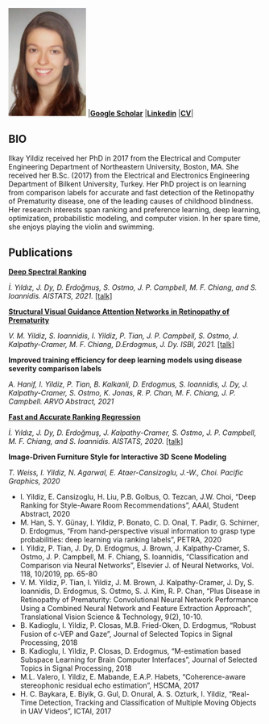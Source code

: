 
<img src="ilkayyildiz.jpg" width="154"/>   |[**Google Scholar**](https://scholar.google.com/citations?user=rXGU5mYAAAAJ&hl=en) |[**Linkedin**](https://www.linkedin.com/in/ilkay-y%C4%B1ld%C4%B1z/)  |<a href="Yildiz_CV_after_PhD.pdf">**CV**</a>|

## BIO

Ilkay Yildiz received her PhD in 2017 from the Electrical and Computer Engineering Department of Northeastern University, Boston, MA. She received her B.Sc. (2017) from the Electrical and Electronics Engineering Department of Bilkent University, Turkey. Her PhD project is on learning from comparison labels for accurate and fast detection of the Retinopathy of Prematurity disease, one of the leading causes of childhood blindness. Her research interests span ranking and preference learning, deep learning, optimization, probabilistic modeling, and computer vision. In her spare time, she enjoys playing the violin and swimming.

## Publications

[**Deep Spectral Ranking**](http://proceedings.mlr.press/v130/yildiz21a/yildiz21a.pdf)

*İ. Yıldız, J. Dy, D. Erdoğmuş, S. Ostmo, J. P. Campbell, M. F. Chiang, and S. Ioannidis. AISTATS, 2021.* [\[talk\]](https://www.youtube.com/watch?v=GZKGAlvvUGw)


[**Structural Visual Guidance Attention Networks in Retinopathy of Prematurity**]()

*V. M. Yildiz, S. Ioannidis, I. Yildiz, P. Tian, J. P. Campbell, S. Ostmo, J. Kalpathy-Cramer, M. F. Chiang, D.Erdogmus, J. Dy. ISBI, 2021.* [\[talk\]]()


**Improved training efficiency for deep learning models using disease severity comparison labels**

*A. Hanif, I. Yildiz, P. Tian, B. Kalkanli, D. Erdogmus, S. Ioannidis, J. Dy, J. Kalpathy-Cramer, S. Ostmo, K. Jonas, R. P. Chan, M. F. Chiang, J. P. Campbell. ARVO Abstract, 2021*


[**Fast and Accurate Ranking Regression**](https://ece.northeastern.edu/fac-ece/ioannidis/static/pdf/2020/C_YildizI_SpectralRanking_AISTATS_2020.pdf)

*İ. Yıldız, J. Dy, D. Erdoğmuş, J. Kalpathy-Cramer, S. Ostmo, J. P. Campbell, M. F. Chiang, and S. Ioannidis. AISTATS, 2020.* [\[talk\]](https://slideslive.com/38929956/fast-and-accurate-ranking-regression)


**Image-Driven Furniture Style for Interactive 3D Scene Modeling**

*T. Weiss, I. Yildiz, N. Agarwal, E. Ataer-Cansizoglu, J.-W., Choi. Pacific Graphics, 2020*


- I. Yildiz, E. Cansizoglu, H. Liu, P.B. Golbus, O. Tezcan, J.W. Choi, “Deep Ranking for Style-Aware Room Recommendations”, AAAI, Student Abstract, 2020
- M. Han, S. Y. Günay, I. Yildiz, P. Bonato, C. D. Onal, T. Padir, G. Schirner, D. Erdogmus, “From hand-perspective visual information to grasp type probabilities: deep learning via ranking labels”, PETRA, 2020
- I. Yildiz, P. Tian, J. Dy, D. Erdogmus, J. Brown, J. Kalpathy-Cramer, S. Ostmo, J. P. Campbell, M. F. Chiang, S. Ioannidis, “Classification and Comparison via Neural Networks”, Elsevier J. of Neural Networks, Vol. 118, 10/2019, pp. 65-80
- V. M. Yildiz, P. Tian, I. Yildiz, J. M. Brown, J. Kalpathy-Cramer, J. Dy, S. Ioannidis, D. Erdogmus, S. Ostmo, S. J. Kim, R. P. Chan, “Plus Disease in Retinopathy of Prematurity: Convolutional Neural Network Performance Using a Combined Neural Network and Feature Extraction Approach”, Translational Vision Science & Technology, 9(2), 10-10.
- B. Kadioglu, I. Yildiz, P. Closas, M.B. Fried-Oken, D. Erdogmus, “Robust Fusion of c-VEP and Gaze”, Journal of Selected Topics in Signal Processing, 2018
- B. Kadioglu, I. Yildiz, P. Closas, D. Erdogmus, “M-estimation based Subspace Learning for Brain Computer Interfaces”, Journal of Selected Topics in Signal Processing, 2018
- M.L. Valero, I. Yildiz, E. Mabande, E.A.P. Habets, “Coherence-aware stereophonic residual echo estimation”, HSCMA, 2017
- H. C. Baykara, E. Biyik, G. Gul, D. Onural, A. S. Ozturk, I. Yildiz, “Real-Time Detection, Tracking and Classification of Multiple Moving Objects in UAV Videos”, ICTAI, 2017







